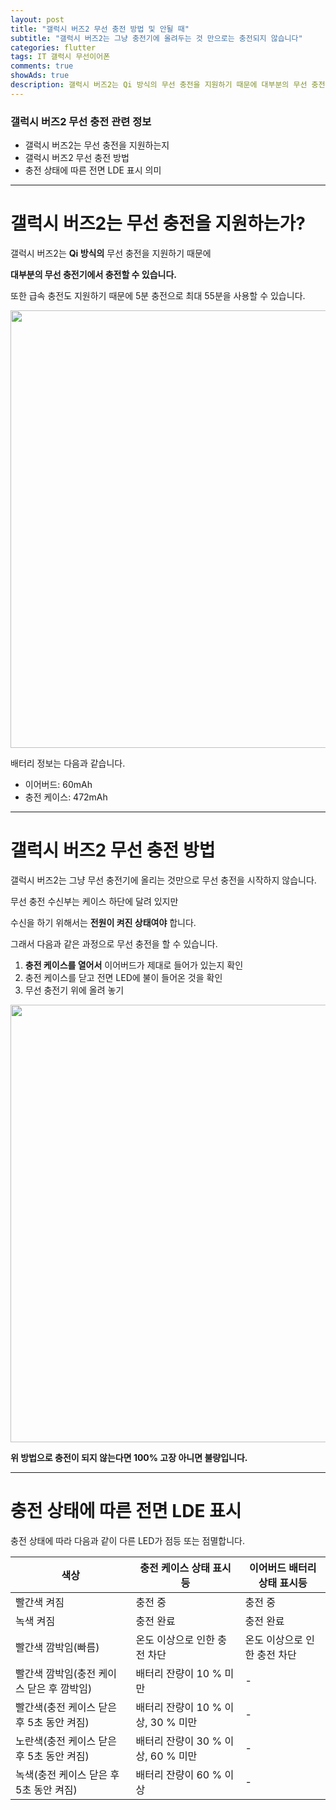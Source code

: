 ```yaml
---  
layout: post  
title: "갤럭시 버즈2 무선 충전 방법 및 안될 때"  
subtitle: "갤럭시 버즈2는 그냥 충전기에 올려두는 것 만으로는 충전되지 않습니다"  
categories: flutter
tags: IT 갤럭시 무선이어폰
comments: true
showAds: true
description: 갤럭시 버즈2는 Qi 방식의 무선 충전을 지원하기 때문에 대부분의 무선 충전기에서 충전할 수 있습니다. 하지만, 갤럭시 버즈2는 그냥 무선 충전기에 올리는 것만으로 무선 충전을 시작하지 않습니다.
---  
```


### 갤럭시 버즈2 무선 충전 관련 정보
* 갤럭시 버즈2는 무선 충전을 지원하는지
* 갤럭시 버즈2 무선 충전 방법
* 충전 상태에 따른 전면 LDE 표시 의미

-----------------------

# 갤럭시 버즈2는 무선 충전을 지원하는가?

갤럭시 버즈2는 **Qi 방식의** 무선 충전을 지원하기 때문에

**대부분의 무선 충전기에서 충전할 수 있습니다.**

또한 급속 충전도 지원하기 때문에 5분 충전으로 최대 55분을 사용할 수 있습니다.

<img src="https://user-images.githubusercontent.com/69494230/211181670-743e199b-cc0c-49bc-815b-b768e6d9c50c.png" width="700">

배터리 정보는 다음과 같습니다.
* 이어버드: 60mAh
* 충전 케이스: 472mAh

-------------------------

# 갤럭시 버즈2 무선 충전 방법

갤럭시 버즈2는 그냥 무선 충전기에 올리는 것만으로 무선 충전을 시작하지 않습니다.

무선 충전 수신부는 케이스 하단에 달려 있지만

수신을 하기 위해서는 **전원이 켜진 상태여야** 합니다.

그래서 다음과 같은 과정으로 무선 충전을 할 수 있습니다.

1. **충전 케이스를 열어서** 이어버드가 제대로 들어가 있는지 확인
2. 충전 케이스를 닫고 전면 LED에 불이 들어온 것을 확인
3. 무선 충전기 위에 올려 놓기

<img src="https://user-images.githubusercontent.com/69494230/211181549-66c714bb-ba72-4b5f-9064-866eea9c812b.png" width="700">

**위 방법으로 충전이 되지 않는다면 100% 고장 아니면 불량입니다.**

------------------------

# 충전 상태에 따른 전면 LDE 표시

충전 상태에 따라 다음과 같이 다른 LED가 점등 또는 점멸합니다.

색상 | 충전 케이스 상태 표시등 | 이어버드 배터리 상태 표시등
-- | -- | --
빨간색 켜짐 | 충전 중 | 충전 중
녹색 켜짐 | 충전 완료 | 충전 완료
빨간색 깜박임(빠름) | 온도 이상으로 인한 충전 차단 | 온도 이상으로 인한 충전 차단
빨간색 깜박임(충전 케이스 닫은 후 깜박임) | 배터리 잔량이 10 % 미만 | -
빨간색(충전 케이스 닫은 후 5초 동안 켜짐) | 배터리 잔량이 10 % 이상, 30 % 미만 | -
노란색(충전 케이스 닫은 후 5초 동안 켜짐) | 배터리 잔량이 30 % 이상, 60 % 미만 | -
녹색(충전 케이스 닫은 후 5초 동안 켜짐) | 배터리 잔량이 60 % 이상 | -



